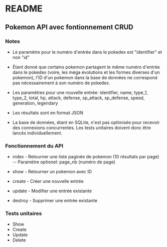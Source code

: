 # README

## Pokemon API avec fontionnement CRUD

### Notes

- Le paramètre pour le numéro d'entrée dans le pokedex est "identifier" et non "id"

- Étant donné que certains pokemon partagent le même numéro d'entrée dans le pokedex (voire, les méga évolutions et les formes diverses d'un pokemon), l'ID d'un pokemon dans la base de données ne correspond pas nécessairement à son numéro de pokedex.

- Les paramètres pour une nouvelle entrée: identifier, name, type_1, type_2, total, hp, attack, defense, sp_attack, sp_defense, speed, generation, legendary

- Les résultats sont en format JSON

- La base de données, étant en SQLite, n'est pas optimisée pour recevoir des connexions concurrentes. Les tests unitaires doivent donc être lancés individuellement.

### Fonctionnement du API

- index - Retourner une liste paginée de pokemon (10 résultats par page) -- Paramètre optionel: page_nb (numéro de page)
  
- show - Retourner un pokemon avec ID

- create - Créer une nouvelle entrée

- update - Modifier une entrée existante

- destroy - Supprimer une entrée existante

<h3>Tests unitaires</h3>

- Show
- Create
- Update
- Delete
